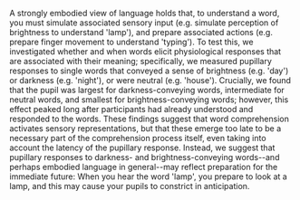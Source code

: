 A strongly embodied view of language holds that, to understand a word, you must simulate associated sensory input (e.g. simulate perception of brightness to understand 'lamp'), and prepare associated actions (e.g. prepare finger movement to understand 'typing'). To test this, we investigated whether and when words elicit physiological responses that are associated with their meaning; specifically, we measured pupillary responses to single words that conveyed a sense of brightness (e.g. 'day') or darkness (e.g. 'night'), or were neutral (e.g. 'house'). Crucially, we found that the pupil was largest for darkness-conveying words, intermediate for neutral words, and smallest for brightness-conveying words; however, this effect peaked long after participants had already understood and responded to the words. These findings suggest that word comprehension activates sensory representations, but that these emerge too late to be a necessary part of the comprehension process itself, even taking into account the latency of the pupillary response. Instead, we suggest that pupillary responses to darkness- and brightness-conveying words--and perhaps embodied language in general--may reflect preparation for the immediate future: When you hear the word 'lamp', you prepare to look at a lamp, and this may cause your pupils to constrict in anticipation.
